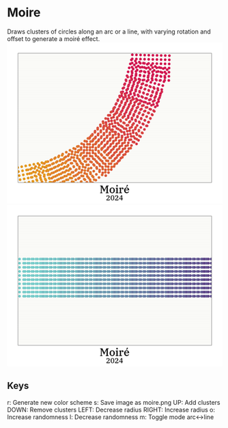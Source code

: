 # Moire
Draws clusters of circles along an arc or a line, with varying rotation and offset to generate a moiré effect.
![](moire_arc.png)
![](moire_line.png)
## Keys
r: Generate new color scheme
s: Save image as moire.png
UP: Add clusters
DOWN: Remove clusters
LEFT: Decrease radius
RIGHT: Increase radius
o: Increase randomness
l: Decrease randomness
m: Toggle mode arc<->line
